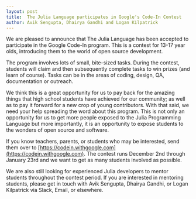 ```yaml
---
layout: post
title:  The Julia Language participates in Google's Code-In Contest
author: Avik Sengupta, Dhairya Gandhi and Logan Kilpatrick
---
```


We are pleased to announce that The Julia Language has been accepted to participate in the Google Code-In program. This is a contest for 13-17 year olds, introducing them to the world of open source development.

The program involves lots of small, bite-sized tasks. During the contest, students will claim and then subsequently complete tasks to win prizes (and learn of course). Tasks can be in the areas of coding, design, QA, documentation or outreach.

We think this is a great opportunity for us to pay back for the amazing things that high school students have achieved for our community; as well as to pay it forward for a new crop of young contributors. With that said, we need your help spreading the word about this program. This is not only an opportunity for us to get more people exposed to the Julia Programming Language but more importantly, it is an opportunity to expose students to the wonders of open source and software. 

If you know teachers, parents, or students who may be interested, send them over to [https://codein.withgoogle.com](https://codein.withgoogle.com). The contest runs December 2nd through January 23rd and we want to get as many students involved as possible. 

We are also still looking for experienced Julia developers to mentor students throughout the contest period. If you are interested in mentoring students, please get in touch with Avik Sengupta, Dhairya Gandhi, or Logan Kilpatrick via Slack, Email, or elsewhere. 
